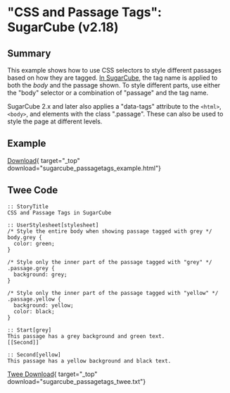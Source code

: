 # "CSS and Passage Tags": SugarCube (v2.18)

## Summary

This example shows how to use CSS selectors to style different passages based on how they are tagged. [In SugarCube](http://www.motoslave.net/sugarcube/2/docs/css.html), the tag name is applied to both the *body* and the passage shown. To style different parts, use either the "body" selector or a combination of "passage" and the tag name.

SugarCube 2.x and later also applies a "data-tags" attribute to the `<html>`, `<body>`, and elements with the class ".passage". These can also be used to style the page at different levels.

## Example

[Download](sugarcube_passagetags_example.html){ target="_top" download="sugarcube_passagetags_example.html"}

## Twee Code

```twee
:: StoryTitle
CSS and Passage Tags in SugarCube

:: UserStylesheet[stylesheet]
/* Style the entire body when showing passage tagged with grey */
body.grey {
  color: green;
}

/* Style only the inner part of the passage tagged with "grey" */
.passage.grey {
  background: grey;
}

/* Style only the inner part of the passage tagged with "yellow" */
.passage.yellow {
  background: yellow;
  color: black;
}

:: Start[grey]
This passage has a grey background and green text.
[[Second]]

:: Second[yellow]
This passage has a yellow background and black text.

```

[Twee Download](sugarcube_passagetags_twee.txt){ target="_top" download="sugarcube_passagetags_twee.txt"}
